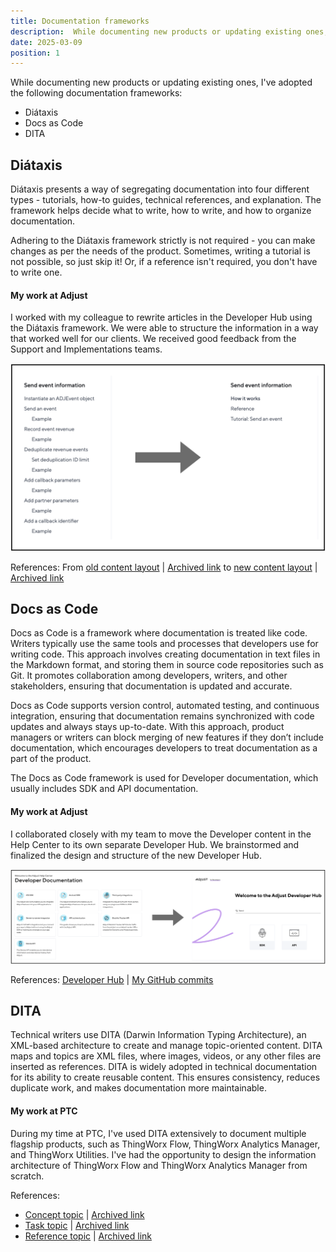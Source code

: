 ```yaml
---
title: Documentation frameworks
description:  While documenting new products or updating existing ones, I've used Diátaxis, DITA, and Docs as Code to structure and write documentation.
date: 2025-03-09
position: 1
---
```


While documenting new products or updating existing ones, I've adopted the following documentation frameworks:
- Diátaxis
- Docs as Code
- DITA

## Diátaxis 

Diátaxis presents  a way of segregating documentation into four different types - tutorials, how-to guides, technical references, and explanation. The framework helps decide what to write, how to write, and how to organize documentation.

Adhering to the Diátaxis framework strictly is not required - you can make changes as per the needs of the product. Sometimes, writing a tutorial is not possible, so just skip it! Or, if a reference isn't required, you don't have to write one.

#### My work at Adjust

I worked with my colleague to rewrite articles in the Developer Hub using the Diátaxis framework. We were able to structure the information in a way that worked well for our clients. We received good feedback from the Support and Implementations teams. 

![From old content layout to layout using the Diátaxis framework](./diataxis.jpeg)

References: From <a href="https://dev.adjust.com/en/sdk/android/features/events" target="_blank">old content layout</a> | <a href="https://archive.ph/hLb28" target="_blank">Archived link</a> to <a href="https://dev.adjust.com/en/sdk/adobe-extension/android/events" target="_blank">new content layout</a> | <a href="https://archive.ph/9Kou2" target="_blank">Archived link</a>

## Docs as Code

Docs as Code is a framework where documentation is treated like code. Writers typically use the same tools and processes that developers use for writing code. This approach involves creating documentation in text files in the Markdown format, and storing them in source code repositories such as Git. It promotes collaboration among developers, writers, and other stakeholders, ensuring that documentation is updated and accurate.

Docs as Code supports version control, automated testing, and continuous integration, ensuring that documentation remains synchronized with code updates and always stays up-to-date. With this approach, product managers or writers can block merging of new features if they don’t include documentation, which encourages developers to treat documentation as a part of the product.

The Docs as Code framework is used for Developer documentation, which usually includes SDK and API documentation.
 
#### My work at Adjust

I collaborated closely with my team to move the Developer content in the Help Center to its own separate Developer Hub. We brainstormed and finalized the design and structure of the new Developer Hub.

![From Developer content in the Help Center to Developer Hub](./docs-as-code.jpeg)

References: <a href="https://dev.adjust.com/en" target="_blank">Developer Hub</a> | <a href="https://github.com/adjust/dev-docs/commits?author=KaihkashanAdjust" target="_blank">My GitHub commits</a>

## DITA

Technical writers use DITA (Darwin Information Typing Architecture), an XML-based architecture to create and manage topic-oriented content. 
DITA maps and topics are XML files, where images, videos, or any other files are inserted as references. DITA is widely adopted in technical documentation for its ability to create reusable content. This ensures consistency, reduces duplicate work, and makes documentation more maintainable.

#### My work at PTC

During my time at PTC, I've used DITA extensively to document multiple flagship products, such as ThingWorx Flow, ThingWorx Analytics Manager, and
ThingWorx Utilities. I've had the opportunity to design the information architecture of ThingWorx Flow and ThingWorx Analytics Manager from scratch.

References:

- <a href="https://support.ptc.com/help/thingworx_hc/thingworx_analytics_8/index.html#page/analytics/AnalysisServices_FlexibleScaling.html" target="_blank">Concept topic</a> | <a href="https://archive.today/OcWnW" target="_blank">Archived link</a>
- <a href="https://support.ptc.com/help/thingworx_hc/thingworx_8_hc/en/index.html#page/ThingWorx/Help/Integration_Orchestration/CustomAction85.html" target="_blank">Task topic</a> | <a href="https://archive.today/mCLKP" target="_blank">Archived link</a>
- <a href="https://support.ptc.com/help/thingworx_hc/thingworx_8_hc/en/index.html#page/ThingWorx/Help/Integration_Orchestration/InstallingTwxFlowPrerequisitesMSSQL.html" target="_blank">Reference topic</a> | <a href="https://archive.today/wrVI3" target="_blank">Archived link</a>
